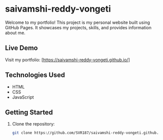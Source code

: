 # saivamshi-reddy-vongeti

Welcome to my portfolio! This project is my personal website built using GitHub Pages. It showcases my projects, skills, and provides information about me.

## Live Demo

Visit my portfolio: [https://saivamshi-reddy-vongeti.github.io/]

## Technologies Used

- HTML
- CSS
- JavaScript

## Getting Started

1. Clone the repository:

   ```bash
   git clone https://github.com/SVR187/saivamshi-reddy-vongeti.github.io.git
